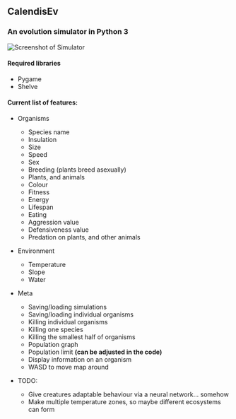 ## CalendisEv
### An evolution simulator in Python 3
![Screenshot of Simulator](http://i.imgur.com/5DkUzst.png)

#### Required libraries
* Pygame
* Shelve

#### Current list of features:

* Organisms
  * Species name
  * Insulation
  * Size
  * Speed
  * Sex
  * Breeding (plants breed asexually)
  * Plants, and animals
  * Colour
  * Fitness
  * Energy
  * Lifespan
  * Eating
  * Aggression value
  * Defensiveness value
  * Predation on plants, and other animals

* Environment
  * Temperature
  * Slope
  * Water

* Meta
  * Saving/loading simulations
  * Saving/loading individual organisms
  * Killing individual organisms
  * Killing one species
  * Killing the smallest half of organisms
  * Population graph
  * Population limit **(can be adjusted in the code)**
  * Display information on an organism
  * WASD to move map around

* TODO:
  * Give creatures adaptable behaviour via a neural network... somehow
  * Make multiple temperature zones, so maybe different ecosystems can form
